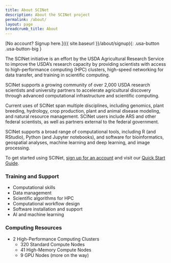 ```yaml
---
title: About SCINet
description: About the SCINet project
permalink: /about/
layout: page
breadcrumb_title: About
---
```


[No account? Signup here.]({{ site.baseurl }}/about/signup){: .usa-button .usa-button-big }

The SCINet initiative is an effort by the USDA Agricultural Research Service to improve the USDA’s research capacity by providing scientists with access to high-performance computing (HPC) clusters, high-speed networking for data transfer, and training in scientific computing.

SCINet supports a growing community of over 2,000 USDA research scientists and university partners to accelerate agricultural discovery through advanced computational infrastructure and scientific computing. 

Current uses of SCINet span multiple disciplines, including genomics, plant breeding, hydrology, crop production, plant and animal disease modeling, and natural resource management. SCINet users include ARS and other federal scientists, as well as partners external to the federal government.

SCINet supports a broad range of computational tools, including R (and RStudio), Python (and Jupyter notebooks), and software for bioinformatics, geospatial analyses, machine learning and deep learning, and image processing.

To get started using SCINet, [sign up for an account](/about/signup) and visit our [Quick Start Guide](/guides/start).

<div class="grid-row grid-gap">
<div class="desktop:grid-col-auto">
<h3>Training and Support</h3>
<ul>
  <li>​Computational skills​</li>
  <li>Data management​</li>
  <li>Scientific algorithms for HPC​</li>
  <li>Computational workflow design</li>
  <li>Software installation and support​</li>
  <li>AI and machine learning</li>
</ul>
</div>
<div class="desktop:grid-col">
<h3>Computing Resources</h3>
<ul>
  <li>2 High-Performance Computing Clusters
    <ul>
      <li>320 Standard Compute Nodes</li>
      <li>41 High-Memory Compute Nodes</li>
      <li>9 GPU Nodes (more on the way)</li>
    </ul>
  </li>
</ul>
</div>
</div>
